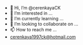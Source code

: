 - 👋 Hi, I’m @cerenkayaCK
- 👀 I’m interested in ...
- 🌱 I’m currently learning ...
- 💞️ I’m looking to collaborate on ...
- 📫 How to reach me ...
- cerenkaya1997ck@hotmail.com

<!---
cerenkayaCK/cerenkayaCK is a ✨ special ✨ repository because its `README.md` (this file) appears on your GitHub profile.
You can click the Preview link to take a look at your changes.
--->
